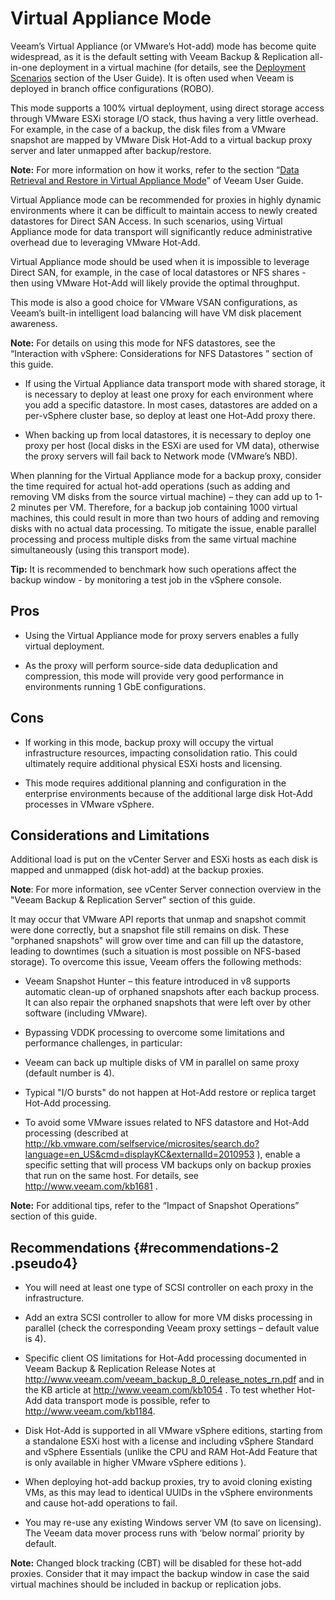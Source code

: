 # Virtual Appliance Mode

Veeam’s Virtual Appliance (or VMware’s Hot-add) mode has become quite
widespread, as it is the default setting with Veeam Backup & Replication
all-in-one deployment in a virtual machine (for details, see the
[Deployment
Scenarios](http://helpcenter.veeam.com/backup/80/vsphere/deployment_scenarios.html)
section of the User Guide). It is often used when Veeam is deployed in
branch office configurations (ROBO).

This mode supports a 100% virtual deployment, using direct storage
access through VMware ESXi storage I/O stack, thus having a very little
overhead. For example, in the case of a backup, the disk files from a
VMware snapshot are mapped by VMware Disk Hot-Add to a virtual backup
proxy server and later unmapped after backup/restore.

**Note:** For more information on how it works, refer to the section
“[Data Retrieval and Restore in Virtual Appliance
Mode](http://helpcenter.veeam.com/backup/80/vsphere/virtual_appliance_hiw.html)”
of Veeam User Guide.

Virtual Appliance mode can be recommended for proxies in highly dynamic
environments where it can be difficult to maintain access to newly
created datastores for Direct SAN Access. In such scenarios, using
Virtual Appliance mode for data transport will significantly reduce
administrative overhead due to leveraging VMware Hot-Add.

Virtual Appliance mode should be used when it is impossible to leverage
Direct SAN, for example, in the case of local datastores or NFS shares -
then using VMware Hot-Add will likely provide the optimal throughput.

This mode is also a good choice for VMware VSAN configurations, as
Veeam’s built-in intelligent load balancing will have VM disk placement
awareness.

**Note:** For details on using this mode for NFS datastores, see the
“Interaction with vSphere: Considerations for NFS Datastores ” section
of this guide.

-   If using the Virtual Appliance data transport mode with shared
    storage, it is necessary to deploy at least one proxy for each
    environment where you add a specific datastore. In most cases,
    datastores are added on a per-vSphere cluster base, so deploy at
    least one Hot-Add proxy there.

-   When backing up from local datastores, it is necessary to deploy one
    proxy per host (local disks in the ESXi are used for VM data),
    otherwise the proxy servers will fail back to Network mode
    (VMware’s NBD).

When planning for the Virtual Appliance mode for a backup proxy,
consider the time required for actual hot-add operations (such as adding
and removing VM disks from the source virtual machine) – they can add up
to 1-2 minutes per VM. Therefore, for a backup job containing 1000
virtual machines, this could result in more than two hours of adding and
removing disks with no actual data processing. To mitigate the issue,
enable parallel processing and process multiple disks from the same
virtual machine simultaneously (using this transport mode).

**Tip:** It is recommended to benchmark how such operations affect the
backup window - by monitoring a test job in the vSphere console.

## Pros

-   Using the Virtual Appliance mode for proxy servers enables a fully
    virtual deployment.

-   As the proxy will perform source-side data deduplication and
    compression, this mode will provide very good performance in
    environments running 1 GbE configurations.

## Cons

-   If working in this mode, backup proxy will occupy the virtual
    infrastructure resources, impacting consolidation ratio. This could
    ultimately require additional physical ESXi hosts and licensing.

-   This mode requires additional planning and configuration in the
    enterprise environments because of the additional large disk Hot-Add
    processes in VMware vSphere.

## Considerations and Limitations

Additional load is put on the vCenter Server and ESXi hosts as each disk
is mapped and unmapped (disk hot-add) at the backup proxies.

**Note**: For more information, see vCenter Server connection overview
in the "Veeam Backup & Replication Server" section of this guide.

It may occur that VMware API reports that unmap and snapshot commit were
done correctly, but a snapshot file still remains on disk. These
"orphaned snapshots" will grow over time and can fill up the datastore,
leading to downtimes (such a situation is most possible on NFS-based
storage). To overcome this issue, Veeam offers the following methods:

-   Veeam Snapshot Hunter – this feature introduced in v8 supports
    automatic clean-up of orphaned snapshots after each backup process.
    It can also repair the orphaned snapshots that were left over by
    other software (including VMware).

-   Bypassing VDDK processing to overcome some limitations and
    performance challenges, in particular:

<!-- -->

-   Veeam can back up multiple disks of VM in parallel on same proxy
    (default number is 4).

-   Typical "I/O bursts" do not happen at Hot-Add restore or replica
    target Hot-Add processing.

<!-- -->

-   To avoid some VMware issues related to NFS datastore and Hot-Add
    processing (described at
    <http://kb.vmware.com/selfservice/microsites/search.do?language=en_US&cmd=displayKC&externalId=2010953>
    ), enable a specific setting that will process VM backups only on
    backup proxies that run on the same host. For details, see
    <http://www.veeam.com/kb1681> .

**Note:** For additional tips, refer to the “Impact of Snapshot
Operations” section of this guide.

## Recommendations {#recommendations-2 .pseudo4}

-   You will need at least one type of SCSI controller on each proxy in
    the infrastructure.

-   Add an extra SCSI controller to allow for more VM disks processing
    in parallel (check the corresponding Veeam proxy settings – default
    value is 4).

-   Specific client OS limitations for Hot-Add processing documented in
    Veeam Backup & Replication Release Notes at
    <http://www.veeam.com/veeam_backup_8_0_release_notes_rn.pdf> and in
    the KB article at <http://www.veeam.com/kb1054> . To test whether
    Hot-Add data transport mode is possible, refer to
    <http://www.veeam.com/kb1184>.

-   Disk Hot-Add is supported in all VMware vSphere editions, starting
    from a standalone ESXi host with a license and including vSphere
    Standard and vSphere Essentials (unlike the CPU and RAM Hot-Add
    Feature that is only available in higher VMware vSphere editions ).

-   When deploying hot-add backup proxies, try to avoid cloning existing
    VMs, as this may lead to identical UUIDs in the vSphere environments
    and cause hot-add operations to fail.

-   You may re-use any existing Windows server VM (to save
    on licensing). The Veeam data mover process runs with ‘below normal’
    priority by default.

**Note:** Changed block tracking (CBT) will be disabled for these
hot-add proxies. Consider that it may impact the backup window in case
the said virtual machines should be included in backup or replication
jobs.